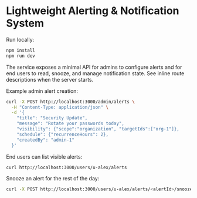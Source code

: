 # Lightweight Alerting & Notification System

Run locally:

```bash
npm install
npm run dev
```

The service exposes a minimal API for admins to configure alerts and for end users to read, snooze, and manage notification state. See inline route descriptions when the server starts.

Example admin alert creation:

```bash
curl -X POST http://localhost:3000/admin/alerts \
  -H "Content-Type: application/json" \
  -d '{
    "title": "Security Update",
    "message": "Rotate your passwords today",
    "visibility": {"scope":"organization", "targetIds":["org-1"]},
    "schedule": {"recurrenceHours": 2},
    "createdBy": "admin-1"
  }'
```

End users can list visible alerts:

```bash
curl http://localhost:3000/users/u-alex/alerts
```

Snooze an alert for the rest of the day:

```bash
curl -X POST http://localhost:3000/users/u-alex/alerts/<alertId>/snooze
```


